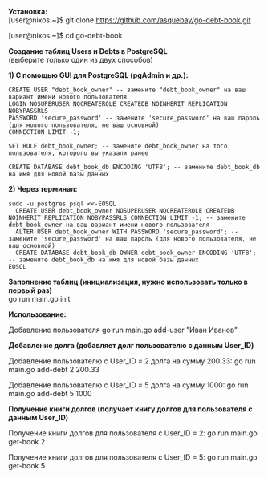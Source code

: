 **Установка:**\
[user@nixos:~]$ git clone https://github.com/asquebay/go-debt-book.git

[user@nixos:~]$ cd go-debt-book

**Создание таблиц Users и Debts в PostgreSQL**\
(выберите только один из двух способов)

**1) С помощью GUI для PostgreSQL (pgAdmin и др.):**
```
CREATE USER "debt_book_owner" -- замените "debt_book_owner" на ваш вариант имени нового пользователя
LOGIN NOSUPERUSER NOCREATEROLE CREATEDB NOINHERIT REPLICATION NOBYPASSRLS
PASSWORD 'secure_password' -- замените 'secure_password' на ваш пароль (для нового пользователя, не ваш основной)
CONNECTION LIMIT -1;

SET ROLE debt_book_owner; -- замените debt_book_owner на того пользователя, которого вы указали ранее

CREATE DATABASE debt_book_db ENCODING 'UTF8'; -- замените debt_book_db на имя для новой базы данных
```

**2) Через терминал:**
```
sudo -u postgres psql <<-EOSQL
  CREATE USER debt_book_owner NOSUPERUSER NOCREATEROLE CREATEDB NOINHERIT REPLICATION NOBYPASSRLS CONNECTION LIMIT -1; -- замените debt_book_owner на ваш вариант имени нового пользователя
  ALTER USER debt_book_owner WITH PASSWORD 'secure_password'; -- замените 'secure_password' на ваш пароль (для нового пользователя, не ваш основной)
  CREATE DATABASE debt_book_db OWNER debt_book_owner ENCODING 'UTF8'; -- замените debt_book_db на имя для новой базы данных
EOSQL
```

**Заполнение таблиц (инициализация, нужно использовать только в первый раз)**\
go run main.go init

**Использование:**

Добавление пользователя
go run main.go add-user "Иван Иванов"

**Добавление долга (добавляет долг пользователю с данным User_ID)**

Добавление пользователю с User_ID = 2 долга на сумму 200.33:
go run main.go add-debt 2 200.33

Добавление пользователю с User_ID = 5 долга на сумму 1000:
go run main.go add-debt 5 1000

**Получение книги долгов (получает книгу долгов для пользователя с данным User_ID)**

Получение книги долгов для пользователя с User_ID = 2:
go run main.go get-book 2

Получение книги долгов для пользователя с User_ID = 5:
go run main.go get-book 5
